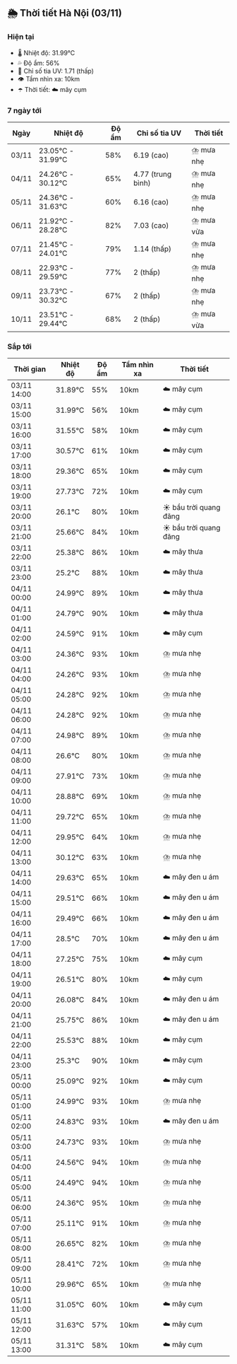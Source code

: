 ## 🌦️ Thời tiết Hà Nội (03/11)

### Hiện tại

- 🌡️ Nhiệt độ: 31.99℃
- 💦 Độ ẩm: 56%
- 🌟 Chỉ số tia UV: 1.71 (thấp)
- 👁️ Tầm nhìn xa: 10km
- ☂️ Thời tiết: ☁️ mây cụm

### 7 ngày tới

| Ngày | Nhiệt độ | Độ ẩm | Chỉ số tia UV | Thời tiết |
| --- | --- | --- | --- | --- |
| 03/11 | 23.05℃ - 31.99℃ | 58% | 6.19 (cao) | ⛈️ mưa nhẹ |
| 04/11 | 24.26℃ - 30.12℃ | 65% | 4.77 (trung bình) | ⛈️ mưa nhẹ |
| 05/11 | 24.36℃ - 31.63℃ | 60% | 6.16 (cao) | ⛈️ mưa nhẹ |
| 06/11 | 21.92℃ - 28.28℃ | 82% | 7.03 (cao) | ⛈️ mưa vừa |
| 07/11 | 21.45℃ - 24.01℃ | 79% | 1.14 (thấp) | ⛈️ mưa nhẹ |
| 08/11 | 22.93℃ - 29.59℃ | 77% | 2 (thấp) | ⛈️ mưa nhẹ |
| 09/11 | 23.73℃ - 30.32℃ | 67% | 2 (thấp) | ⛈️ mưa nhẹ |
| 10/11 | 23.51℃ - 29.44℃ | 68% | 2 (thấp) | ⛈️ mưa vừa |

### Sắp tới

| Thời gian | Nhiệt độ | Độ ẩm | Tầm nhìn xa | Thời tiết |
| --- | --- | --- | --- | --- |
| 03/11 14:00 | 31.89℃ | 55% | 10km | ☁️ mây cụm |
| 03/11 15:00 | 31.99℃ | 56% | 10km | ☁️ mây cụm |
| 03/11 16:00 | 31.55℃ | 58% | 10km | ☁️ mây cụm |
| 03/11 17:00 | 30.57℃ | 61% | 10km | ☁️ mây cụm |
| 03/11 18:00 | 29.36℃ | 65% | 10km | ☁️ mây cụm |
| 03/11 19:00 | 27.73℃ | 72% | 10km | ☁️ mây cụm |
| 03/11 20:00 | 26.1℃ | 80% | 10km | ☀️ bầu trời quang đãng |
| 03/11 21:00 | 25.66℃ | 84% | 10km | ☀️ bầu trời quang đãng |
| 03/11 22:00 | 25.38℃ | 86% | 10km | ☁️ mây thưa |
| 03/11 23:00 | 25.2℃ | 88% | 10km | ☁️ mây thưa |
| 04/11 00:00 | 24.99℃ | 89% | 10km | ☁️ mây thưa |
| 04/11 01:00 | 24.79℃ | 90% | 10km | ☁️ mây thưa |
| 04/11 02:00 | 24.59℃ | 91% | 10km | ☁️ mây cụm |
| 04/11 03:00 | 24.36℃ | 93% | 10km | ⛈️ mưa nhẹ |
| 04/11 04:00 | 24.26℃ | 93% | 10km | ⛈️ mưa nhẹ |
| 04/11 05:00 | 24.28℃ | 92% | 10km | ⛈️ mưa nhẹ |
| 04/11 06:00 | 24.28℃ | 92% | 10km | ⛈️ mưa nhẹ |
| 04/11 07:00 | 24.98℃ | 89% | 10km | ⛈️ mưa nhẹ |
| 04/11 08:00 | 26.6℃ | 80% | 10km | ⛈️ mưa nhẹ |
| 04/11 09:00 | 27.91℃ | 73% | 10km | ⛈️ mưa nhẹ |
| 04/11 10:00 | 28.88℃ | 69% | 10km | ⛈️ mưa nhẹ |
| 04/11 11:00 | 29.72℃ | 65% | 10km | ⛈️ mưa nhẹ |
| 04/11 12:00 | 29.95℃ | 64% | 10km | ⛈️ mưa nhẹ |
| 04/11 13:00 | 30.12℃ | 63% | 10km | ⛈️ mưa nhẹ |
| 04/11 14:00 | 29.63℃ | 65% | 10km | ☁️ mây đen u ám |
| 04/11 15:00 | 29.51℃ | 66% | 10km | ☁️ mây đen u ám |
| 04/11 16:00 | 29.49℃ | 66% | 10km | ☁️ mây đen u ám |
| 04/11 17:00 | 28.5℃ | 70% | 10km | ☁️ mây đen u ám |
| 04/11 18:00 | 27.25℃ | 75% | 10km | ☁️ mây cụm |
| 04/11 19:00 | 26.51℃ | 80% | 10km | ☁️ mây cụm |
| 04/11 20:00 | 26.08℃ | 84% | 10km | ☁️ mây đen u ám |
| 04/11 21:00 | 25.75℃ | 86% | 10km | ☁️ mây đen u ám |
| 04/11 22:00 | 25.53℃ | 88% | 10km | ☁️ mây cụm |
| 04/11 23:00 | 25.3℃ | 90% | 10km | ☁️ mây cụm |
| 05/11 00:00 | 25.09℃ | 92% | 10km | ☁️ mây cụm |
| 05/11 01:00 | 24.99℃ | 93% | 10km | ⛈️ mưa nhẹ |
| 05/11 02:00 | 24.83℃ | 93% | 10km | ☁️ mây đen u ám |
| 05/11 03:00 | 24.73℃ | 93% | 10km | ⛈️ mưa nhẹ |
| 05/11 04:00 | 24.56℃ | 94% | 10km | ⛈️ mưa nhẹ |
| 05/11 05:00 | 24.49℃ | 94% | 10km | ⛈️ mưa nhẹ |
| 05/11 06:00 | 24.36℃ | 95% | 10km | ⛈️ mưa nhẹ |
| 05/11 07:00 | 25.11℃ | 91% | 10km | ⛈️ mưa nhẹ |
| 05/11 08:00 | 26.65℃ | 82% | 10km | ⛈️ mưa nhẹ |
| 05/11 09:00 | 28.41℃ | 72% | 10km | ⛈️ mưa nhẹ |
| 05/11 10:00 | 29.96℃ | 65% | 10km | ⛈️ mưa nhẹ |
| 05/11 11:00 | 31.05℃ | 60% | 10km | ☁️ mây cụm |
| 05/11 12:00 | 31.63℃ | 57% | 10km | ☁️ mây cụm |
| 05/11 13:00 | 31.31℃ | 58% | 10km | ☁️ mây cụm |
